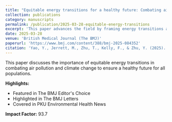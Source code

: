 ```yaml
---
title: "Equitable energy transitions for a healthy future: Combating air pollution and climate change"
collection: publications
category: manuscripts
permalink: /publication/2025-03-28-equitable-energy-transitions
excerpt: 'This paper advances the field by framing energy transitions as both climate and health interventions, linking exposure science, equity, and policy. It provides a novel, interdisciplinary lens to quantify co-benefits and guide equitable strategies for sustainable development.'
date: 2025-03-28
venue: 'British Medical Journal (The BMJ)'
paperurl: 'https://www.bmj.com/content/388/bmj-2025-084352'
citation: 'Yao, Y., Jerrett, M., Zhu, T., Kelly, F., & Zhu, Y. (2025). Equitable energy transitions for a healthy future: Combating air pollution and climate change. <i>British Medical Journal (The BMJ)</i>, 388, e084352.'
---
```


This paper discusses the importance of equitable energy transitions in combating air pollution and climate change to ensure a healthy future for all populations.

**Highlights:**
- Featured in The BMJ Editor's Choice
- Highlighted in The BMJ Letters
- Covered in PKU Environmental Health News

**Impact Factor:** 93.7
